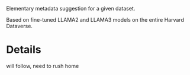 Elementary metadata suggestion for a given dataset.

Based on fine-tuned LLAMA2 and LLAMA3 models on the entire Harvard Dataverse.

# Details
will follow, need to rush home


